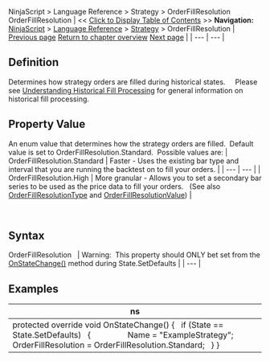 ﻿
NinjaScript > Language Reference > Strategy > OrderFillResolution
OrderFillResolution
| << [Click to Display Table of Contents](orderfillresolution.md) >> **Navigation:**     [NinjaScript](ninjascript-1.md) > [Language Reference](language_reference_wip-1.md) > [Strategy](strategy-1.md) > OrderFillResolution | [Previous page](submitorderunmanaged-1.md) [Return to chapter overview](strategy-1.md) [Next page](orderfillresolutiontype-1.md) |
| --- | --- |
## Definition
Determines how strategy orders are filled during historical states.  
 
Please see [Understanding Historical Fill Processing](understanding_historical_fill_-1.md) for general information on historical fill processing.
 
## Property Value
An enum value that determines how the strategy orders are filled.  Default value is set to OrderFillResolution.Standard.  Possible values are:
| OrderFillResolution.Standard | Faster - Uses the existing bar type and interval that you are running the backtest on to fill your orders. |
| --- | --- |
| OrderFillResolution.High | More granular - Allows you to set a secondary bar series to be used as the price data to fill your orders.   (See also [OrderFillResolutionType](orderfillresolutiontype-1.md) and [OrderFillResolutionValue](orderfillresolutionvalue-1.md)) |

 
## Syntax
OrderFillResolution
 
| Warning:  This property should ONLY bet set from the [OnStateChange()](onstatechange-1.md) method during State.SetDefaults |
| --- |

## Examples
| ns |
| --- |
| protected override void OnStateChange() {    if (State == State.SetDefaults)    {                  Name = "ExampleStrategy";      OrderFillResolution = OrderFillResolution.Standard;    } } |

 
